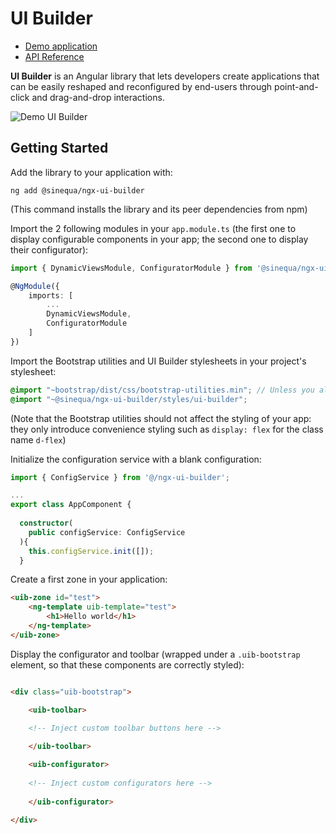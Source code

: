 # UI Builder

- [Demo application](demo)
- [API Reference](compodoc)

**UI Builder** is an Angular library that lets developers create applications that can be easily reshaped and reconfigured by end-users through point-and-click and drag-and-drop interactions.

![Demo UI Builder](demo.gif)

## Getting Started

Add the library to your application with:

```
ng add @sinequa/ngx-ui-builder
```

(This command installs the library and its peer dependencies from npm)

Import the 2 following modules in your `app.module.ts` (the first one to display configurable components in your app; the second one to display their configurator):

```ts
import { DynamicViewsModule, ConfiguratorModule } from '@sinequa/ngx-ui-builder';

@NgModule({
    imports: [
        ...
        DynamicViewsModule,
        ConfiguratorModule
    ]
})
```

Import the Bootstrap utilities and UI Builder stylesheets in your project's stylesheet:

```scss
@import "~bootstrap/dist/css/bootstrap-utilities.min"; // Unless you already use Bootstrap or Bootstrap utilities
@import "~@sinequa/ngx-ui-builder/styles/ui-builder";
```

(Note that the Bootstrap utilities should not affect the styling of your app: they only introduce convenience styling such as `display: flex` for the class name `d-flex`)

Initialize the configuration service with a blank configuration:

```ts
import { ConfigService } from '@/ngx-ui-builder';

...
export class AppComponent {
    
  constructor(
    public configService: ConfigService
  ){
    this.configService.init([]);
  }
```

Create a first zone in your application:

```html
<uib-zone id="test">
    <ng-template uib-template="test">
        <h1>Hello world</h1>
    </ng-template>
</uib-zone>
```

Display the configurator and toolbar (wrapped under a `.uib-bootstrap` element, so that these components are correctly styled):

```html

<div class="uib-bootstrap">

    <uib-toolbar>
        
    <!-- Inject custom toolbar buttons here -->

    </uib-toolbar>

    <uib-configurator>
        
    <!-- Inject custom configurators here -->
      
    </uib-configurator>

</div>
```
